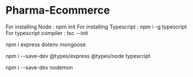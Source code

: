 # Pharma-Ecommerce

For installing Node : npm init
For installing Typescript : npm i -g typescript
For typescript compiler : tsc --init

npm i express dotenv mongoose

npm i --save-dev @types/express @types/node typescript

npm i --save-dev nodemon